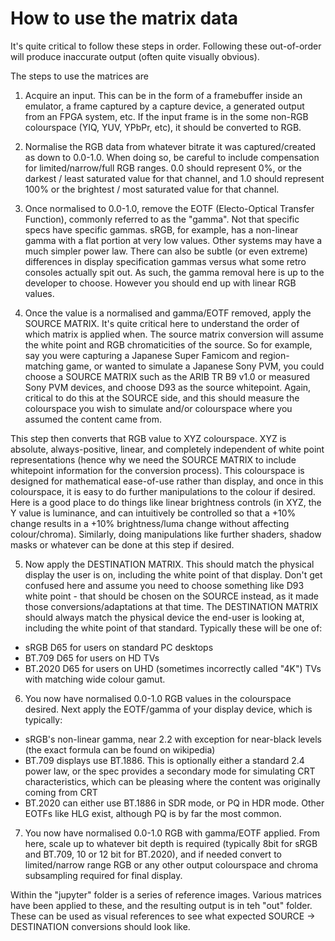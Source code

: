 # How to use the matrix data

It's quite critical to follow these steps in order.  Following these out-of-order will produce inaccurate output (often quite visually obvious). 

The steps to use the matrices are

1) Acquire an input.  This can be in the form of a framebuffer inside an emulator, a frame captured by a capture device, a generated output from an FPGA system, etc. If the input frame is in the some non-RGB colourspace (YIQ, YUV, YPbPr, etc), it should be converted to RGB.

2) Normalise the RGB data from whatever bitrate it was captured/created as down to 0.0-1.0.  When doing so, be careful to include compensation for limited/narrow/full RGB ranges. 0.0 should represent 0%, or the darkest / least saturated value for that channel, and 1.0 should represent 100% or the brightest / most saturated value for that channel. 

3) Once normalised to 0.0-1.0, remove the EOTF (Electo-Optical Transfer Function), commonly referred to as the "gamma".  Not that specific specs have specific gammas.  sRGB, for example, has a non-linear gamma with a flat portion at very low values.  Other systems may have a much simpler power law.  There can also be subtle (or even extreme) differences in display specification gammas versus what some retro consoles actually spit out.  As such, the gamma removal here is up to the developer to choose.  However you should end up with linear RGB values.

4) Once the value is a normalised and gamma/EOTF removed, apply the SOURCE MATRIX.  It's quite critical here to understand the order of which matrix is applied when.  The source matrix conversion will assume the white point and RGB chromaticities of the source.  So for example, say you were capturing a Japanese Super Famicom and region-matching game, or wanted to simulate a Japanese Sony PVM, you could choose a SOURCE MATRIX such as the ARIB TR B9 v1.0 or measured Sony PVM devices, and choose D93 as the source whitepoint.  Again, critical to do this at the SOURCE side, and this should measure the colourspace you wish to simulate and/or colourspace where you assumed the content came from. 

This step then converts that RGB value to XYZ colourspace. XYZ is absolute, always-positive, linear, and completely independent of white point representations (hence why we need the SOURCE MATRIX to include whitepoint information for the conversion process).  This colourspace is designed for mathematical ease-of-use rather than display, and once in this colourspace, it is easy to do further manipulations to the colour if desired.  Here is a good place to do things like linear brightness controls (in XYZ, the Y value is luminance, and can intuitively be controlled so that a +10% change results in a +10% brightness/luma change without affecting colour/chroma). Similarly, doing manipulations like further shaders, shadow masks or whatever can be done at this step if desired. 

5) Now apply the DESTINATION MATRIX.  This should match the physical display the user is on, including the white point of that display.  Don't get confused here and assume you need to choose something like D93 white point - that should be chosen on the SOURCE instead, as it made those conversions/adaptations at that time.  The DESTINATION MATRIX should always match the physical device the end-user is looking at, including the white point of that standard. Typically these will be one of:
* sRGB D65 for users on standard PC desktops
* BT.709 D65 for users on HD TVs
* BT.2020 D65 for users on UHD (sometimes incorrectly called "4K") TVs with matching wide colour gamut. 

6) You now have normalised 0.0-1.0 RGB values in the colourspace desired.  Next apply the EOTF/gamma of your display device, which is typically:
* sRGB's non-linear gamma, near 2.2 with exception for near-black levels (the exact formula can be found on wikipedia)
* BT.709 displays use BT.1886.  This is optionally either a standard 2.4 power law, or the spec provides a secondary mode for simulating CRT characteristics, which can be pleasing where the content was originally coming from CRT
* BT.2020 can either use BT.1886 in SDR mode, or PQ in HDR mode. Other EOTFs like HLG exist, although PQ is by far the most common.

7) You now have normalised 0.0-1.0 RGB with gamma/EOTF applied.  From here, scale up to whatever bit depth is required (typically 8bit for sRGB and BT.709, 10 or 12 bit for BT.2020), and if needed convert to limited/narrow range RGB or any other output colourspace and chroma subsampling required for final display. 

Within the "jupyter" folder is a series of reference images.  Various matrices have been applied to these, and the resulting output is in teh "out" folder.  These can be used as visual references to see what expected SOURCE -> DESTINATION conversions should look like.